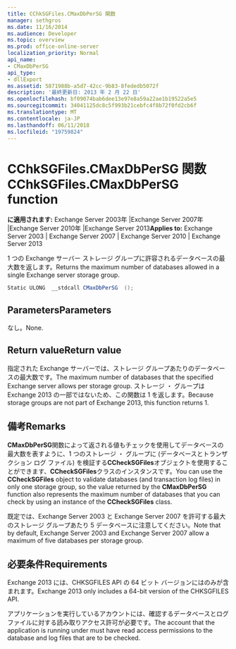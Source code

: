 ```yaml
---
title: CChkSGFiles.CMaxDbPerSG 関数
manager: sethgros
ms.date: 11/16/2014
ms.audience: Developer
ms.topic: overview
ms.prod: office-online-server
localization_priority: Normal
api_name:
- CMaxDbPerSG
api_type:
- dllExport
ms.assetid: 5871988b-a5d7-42cc-9b83-8fededb5072f
description: '最終更新日: 2013 年 2 月 22 日'
ms.openlocfilehash: bf09074bab6dee13e97e8a59a22ae1b19522a5e5
ms.sourcegitcommit: 34041125dc8c5f993b21cebfc4f8b72f0fd2cb6f
ms.translationtype: MT
ms.contentlocale: ja-JP
ms.lasthandoff: 06/11/2018
ms.locfileid: "19759824"
---
```

# <a name="cchksgfilescmaxdbpersg-function"></a><span data-ttu-id="a831a-103">CChkSGFiles.CMaxDbPerSG 関数</span><span class="sxs-lookup"><span data-stu-id="a831a-103">CChkSGFiles.CMaxDbPerSG function</span></span>

<span data-ttu-id="a831a-104">**に適用されます:** Exchange Server 2003年 |Exchange Server 2007年 |Exchange Server 2010年 |Exchange Server 2013</span><span class="sxs-lookup"><span data-stu-id="a831a-104">**Applies to:** Exchange Server 2003 | Exchange Server 2007 | Exchange Server 2010 | Exchange Server 2013</span></span>
  
<span data-ttu-id="a831a-105">1 つの Exchange サーバー ストレージ グループに許容されるデータベースの最大数を返します。</span><span class="sxs-lookup"><span data-stu-id="a831a-105">Returns the maximum number of databases allowed in a single Exchange server storage group.</span></span>
  
```cs
Static ULONG  __stdcall CMaxDbPerSG  ();

```

## <a name="parameters"></a><span data-ttu-id="a831a-106">Parameters</span><span class="sxs-lookup"><span data-stu-id="a831a-106">Parameters</span></span>

<span data-ttu-id="a831a-107">なし。</span><span class="sxs-lookup"><span data-stu-id="a831a-107">None.</span></span>
  
## <a name="return-value"></a><span data-ttu-id="a831a-108">Return value</span><span class="sxs-lookup"><span data-stu-id="a831a-108">Return value</span></span>

<span data-ttu-id="a831a-109">指定された Exchange サーバーでは、ストレージ グループあたりのデータベースの最大数です。</span><span class="sxs-lookup"><span data-stu-id="a831a-109">The maximum number of databases that the specified Exchange server allows per storage group.</span></span> <span data-ttu-id="a831a-110">ストレージ ・ グループは Exchange 2013 の一部ではないため、この関数は 1 を返します。</span><span class="sxs-lookup"><span data-stu-id="a831a-110">Because storage groups are not part of Exchange 2013, this function returns 1.</span></span>
  
## <a name="remarks"></a><span data-ttu-id="a831a-111">備考</span><span class="sxs-lookup"><span data-stu-id="a831a-111">Remarks</span></span>

<span data-ttu-id="a831a-112">**CMaxDbPerSG**関数によって返される値もチェックを使用してデータベースの最大数を表すように、1 つのストレージ ・ グループに (データベースとトランザクション ログ ファイル) を検証する**CCheckSGFiles**オブジェクトを使用することができます、**CCheckSGFiles**クラスのインスタンスです。</span><span class="sxs-lookup"><span data-stu-id="a831a-112">You can use the **CCheckSGFiles** object to validate databases (and transaction log files) in only one storage group, so the value returned by the **CMaxDbPerSG** function also represents the maximum number of databases that you can check by using an instance of the **CCheckSGFiles** class.</span></span> 
  
<span data-ttu-id="a831a-113">既定では、Exchange Server 2003 と Exchange Server 2007 を許可する最大のストレージ グループあたり 5 データベースに注意してください。</span><span class="sxs-lookup"><span data-stu-id="a831a-113">Note that by default, Exchange Server 2003 and Exchange Server 2007 allow a maximum of five databases per storage group.</span></span>
  
## <a name="requirements"></a><span data-ttu-id="a831a-114">必要条件</span><span class="sxs-lookup"><span data-stu-id="a831a-114">Requirements</span></span>

<span data-ttu-id="a831a-115">Exchange 2013 には、CHKSGFILES API の 64 ビット バージョンにはのみが含まれます。</span><span class="sxs-lookup"><span data-stu-id="a831a-115">Exchange 2013 only includes a 64-bit version of the CHKSGFILES API.</span></span>
  
<span data-ttu-id="a831a-116">アプリケーションを実行しているアカウントには、確認するデータベースとログ ファイルに対する読み取りアクセス許可が必要です。</span><span class="sxs-lookup"><span data-stu-id="a831a-116">The account that the application is running under must have read access permissions to the database and log files that are to be checked.</span></span>
  

